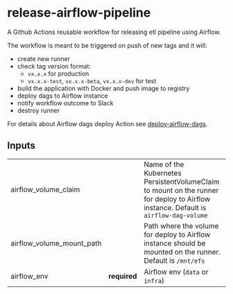 # release-airflow-pipeline
A Github Actions reusable workflow for releasing etl pipeline using Airflow.

The workflow is meant to be triggered on push of new tags and it will:
- create new runner
- check tag version format:
    - `vx.x.x` for production
    - `vx.x.x-test`, `vx.x.x-beta`, `vx.x.x-dev` for test
- build the application with Docker and push image to registry
- deploy dags to Airflow instance
- notify workflow outcome to Slack
- destroy runner

For details about Airflow dags deploy Action see [deploy-airflow-dags](https://github.com/pagopa/pdnd-github-actions/blob/master/deploy-airflow-dags/README.md).

## Inputs

|                           |              |                                                                                                                                     |
|---------------------------|--------------|-------------------------------------------------------------------------------------------------------------------------------------|
| airflow_volume_claim      |              | Name of the Kubernetes PersistentVolumeClaim to mount on the runner for deploy to Airflow instance. Default is `airflow-dag-volume` |
| airflow_volume_mount_path |              | Path where the volume for deploy to Airflow instance should be mounted on the runner. Default is `/mnt/efs`                         |
| airflow_env               | **required** | Airflow env  (`data` or `infra`)                                                                                                    |